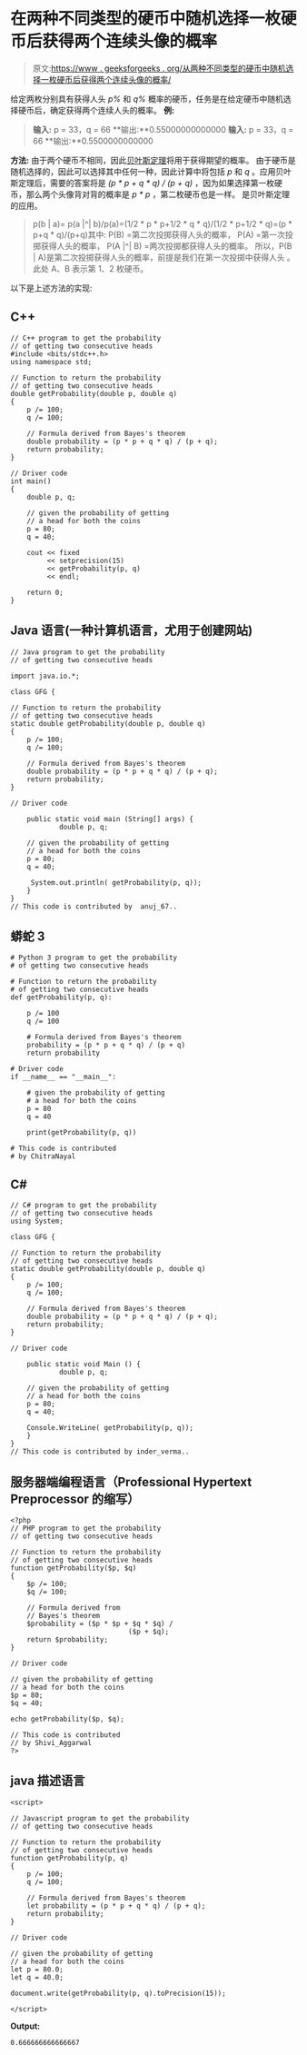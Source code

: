 # 在两种不同类型的硬币中随机选择一枚硬币后获得两个连续头像的概率

> 原文:[https://www . geeksforgeeks . org/从两种不同类型的硬币中随机选择一枚硬币后获得两个连续头像的概率/](https://www.geeksforgeeks.org/probability-of-getting-two-consecutive-heads-after-choosing-a-random-coin-among-two-different-types-of-coins/)

给定两枚分别具有获得人头 *p%* 和 *q%* 概率的硬币，任务是在给定硬币中随机选择硬币后，确定获得两个连续人头的概率。
**例:**

> **输入:** p = 33，q = 66
> **输出:**0.55000000000000
> **输入:** p = 33，q = 66
> **输出:**0.5500000000000

**方法:**
由于两个硬币不相同，因此[贝叶斯定理](https://www.geeksforgeeks.org/bayess-theorem-for-conditional-probability/)将用于获得期望的概率。
由于硬币是随机选择的，因此可以选择其中任何一种，因此计算中将包括 *p* 和 *q* 。应用贝叶斯定理后，需要的答案将是 *(p * p + q * q) / (p + q)* ，因为如果选择第一枚硬币，那么两个头像背对背的概率是 *p * p* ，第二枚硬币也是一样。
是贝叶斯定理的应用。

> p(b | a)= p(a |^| b)/p(a)=(1/2 * p * p+1/2 * q * q)/(1/2 * p+1/2 * q)=(p * p+q * q)/(p+q)其中:
> P(B) =第二次投掷获得人头的概率，
> P(A) =第一次投掷获得人头的概率，
> P(A |^| B) =两次投掷都获得人头的概率。
> 所以，P(B | A)是第二次投掷获得人头的概率，前提是我们在第一次投掷中获得人头
> 。
> 此处 A、B 表示第 1、2 枚硬币。

以下是上述方法的实现:

## C++

```
// C++ program to get the probability
// of getting two consecutive heads
#include <bits/stdc++.h>
using namespace std;

// Function to return the probability
// of getting two consecutive heads
double getProbability(double p, double q)
{
    p /= 100;
    q /= 100;

    // Formula derived from Bayes's theorem
    double probability = (p * p + q * q) / (p + q);
    return probability;
}

// Driver code
int main()
{
    double p, q;

    // given the probability of getting
    // a head for both the coins
    p = 80;
    q = 40;

    cout << fixed
         << setprecision(15)
         << getProbability(p, q)
         << endl;

    return 0;
}
```

## Java 语言(一种计算机语言，尤用于创建网站)

```
// Java program to get the probability
// of getting two consecutive heads

import java.io.*;

class GFG {

// Function to return the probability
// of getting two consecutive heads
static double getProbability(double p, double q)
{
    p /= 100;
    q /= 100;

    // Formula derived from Bayes's theorem
    double probability = (p * p + q * q) / (p + q);
    return probability;
}

// Driver code

    public static void main (String[] args) {
            double p, q;

    // given the probability of getting
    // a head for both the coins
    p = 80;
    q = 40;

     System.out.println( getProbability(p, q));
    }
}
// This code is contributed by  anuj_67..
```

## 蟒蛇 3

```
# Python 3 program to get the probability
# of getting two consecutive heads

# Function to return the probability
# of getting two consecutive heads
def getProbability(p, q):

    p /= 100
    q /= 100

    # Formula derived from Bayes's theorem
    probability = (p * p + q * q) / (p + q)
    return probability

# Driver code
if __name__ == "__main__":

    # given the probability of getting
    # a head for both the coins
    p = 80
    q = 40

    print(getProbability(p, q))

# This code is contributed
# by ChitraNayal
```

## C#

```
// C# program to get the probability
// of getting two consecutive heads
using System;

class GFG {

// Function to return the probability
// of getting two consecutive heads
static double getProbability(double p, double q)
{
    p /= 100;
    q /= 100;

    // Formula derived from Bayes's theorem
    double probability = (p * p + q * q) / (p + q);
    return probability;
}

// Driver code

    public static void Main () {
            double p, q;

    // given the probability of getting
    // a head for both the coins
    p = 80;
    q = 40;

    Console.WriteLine( getProbability(p, q));
    }
}
// This code is contributed by inder_verma..
```

## 服务器端编程语言（Professional Hypertext Preprocessor 的缩写）

```
<?php
// PHP program to get the probability
// of getting two consecutive heads

// Function to return the probability
// of getting two consecutive heads
function getProbability($p, $q)
{
    $p /= 100;
    $q /= 100;

    // Formula derived from
    // Bayes's theorem
    $probability = ($p * $p + $q * $q) /
                             ($p + $q);
    return $probability;
}

// Driver code

// given the probability of getting
// a head for both the coins
$p = 80;
$q = 40;

echo getProbability($p, $q);

// This code is contributed
// by Shivi_Aggarwal
?>
```

## java 描述语言

```
<script>

// Javascript program to get the probability
// of getting two consecutive heads

// Function to return the probability
// of getting two consecutive heads
function getProbability(p, q)
{
    p /= 100;
    q /= 100;

    // Formula derived from Bayes's theorem
    let probability = (p * p + q * q) / (p + q);
    return probability;
}

// Driver code

// given the probability of getting
// a head for both the coins
let p = 80.0;
let q = 40.0;

document.write(getProbability(p, q).toPrecision(15));

</script>
```

**Output:** 

```
0.666666666666667
```